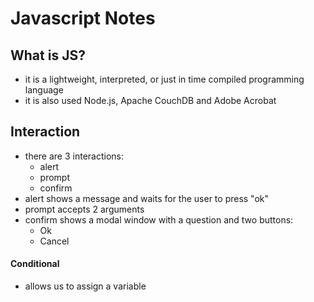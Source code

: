 # Javascript Notes

## What is JS?
- it is a lightweight, interpreted, or just in time compiled programming language 
- it is also used Node.js, Apache CouchDB and Adobe Acrobat

## Interaction 
- there are 3 interactions:
    * alert
    * prompt
    * confirm
- alert shows a message and waits for the user to press "ok"
- prompt accepts 2 arguments
- confirm shows a modal window with a question and two buttons:
    * Ok
    * Cancel 

#### Conditional 
- allows us to assign a variable 
